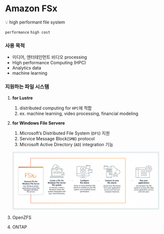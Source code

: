 # Amazon FSx

<aside>
💡 high performant file system

</aside>

`performance` `high cost`

### **사용 목적**

- 미디어, 엔터테인먼트 비디오 processing
- High performance Computing (HPC)
- Analytics data
- machine learning

### 지원하는 파일 시스템

1. **for Lustre**
    1. distributed computing for `HPC`에 적합
    2. ex. machine learning, video processing, financial modeling
2. **for Windows File Servere**
    1. Microsoft’s Distributed File System (`DFS`) 지원
    2. Service Message Block(`SMB`) protocol
    3. Microsoft Active Directory (`AD`) integration 기능
    
    ![Untitled](Amazon%20FSx%20845b8c86662e4062a53c6828b356dd10/Untitled.png)
    
3. OpenZFS
4. ONTAP